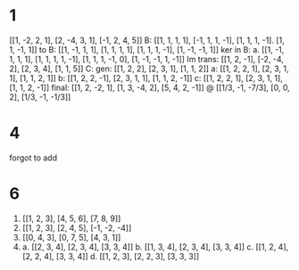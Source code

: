 # 1
[[1, -2, 2, 1], [2, -4, 3, 1], [-1, 2, 4, 5]]
B: [[1, 1, 1, 1], [-1, 1, 1, -1], [1, 1, 1, -1]. [1, 1, -1, 1]]
to B: [[1, -1, 1, 1], [1, 1, 1, 1], [1, 1, 1, -1], [1, -1, -1, 1]]
ker in B: a. [[1, -1, 1, 1, 1], [1, 1, 1, 1, -1], [1, 1, 1, -1, 0], [1, -1, -1, 1, -1]]
Im trans: [[1, 2, -1], [-2, -4, 2], [2, 3, 4], [1, 1, 5]]
C: gen: [[1, 2, 2], [2, 3, 1], [1, 1, 2]]
     a: [[1, 2, 2, 1], [2, 3, 1, 1], [1, 1, 2, 1]]
     b: [[1, 2, 2, -1], [2, 3, 1, 1], [1, 1, 2, -1]]
     c: [[1, 2, 2, 1], [2, 3, 1, 1], [1, 1, 2, -1]]
final:   [[1, 2, -2, 1], [1, 3, -4, 2], [5, 4, 2, -1]]
       @ [[1/3, -1, -7/3], [0, 0, 2], [1/3, -1, -1/3]]

# 4
forgot to add

# 6
1. [[1, 2, 3], [4, 5, 6], [7, 8, 9]]
2. [[1, 2, 3], [2, 4, 5], [-1, -2, -4]]
3. [[0, 4, 3], [0, 7, 5], [4, 3, 1]]
4. a. [[2, 3, 4], [2, 3, 4], [3, 3, 4]]
   b. [[1, 3, 4], [2, 3, 4], [3, 3, 4]]
   c. [[1, 2, 4], [2, 2, 4], [3, 3, 4]]
   d. [[1, 2, 3], [2, 2, 3], [3, 3, 3]]
